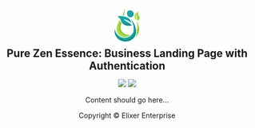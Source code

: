 <div align="center">
<a href="https://github.com/elixer-prince/pure-zen-essence" target="_blank">
<img src="./public/images/brand-icon.png" alt="Pure Zen Essence Icon" style="width: 50px;" />
</a>

<h2 style="margin-block:8px 0;">Pure Zen Essence: Business Landing Page with Authentication</h2>

![](https://img.shields.io/badge/Laravel-red?style=for-the-badge&logo=laravel&logoColor=white)
![](https://img.shields.io/badge/Tailwind_CSS-blue?style=for-the-badge&logo=tailwindcss&logoColor=white)

Content should go here...

<p align="center">Copyright &copy; Elixer Enterprise</p>
